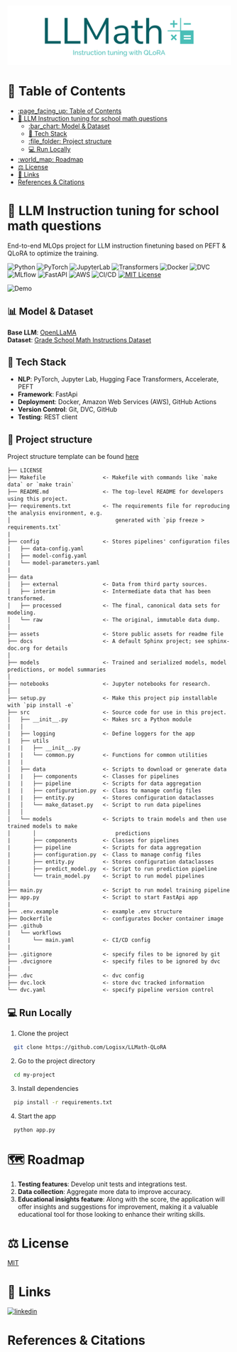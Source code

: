 ![Logo](https://github.com/Logisx/LLMath-QLoRA/blob/main/assets/logo-color-cropped.png?raw=true)

# :page_facing_up: Table of Contents 

- [:page\_facing\_up: Table of Contents](#page_facing_up-table-of-contents)
- [:rocket: LLM Instruction tuning for school math questions](#rocket-llm-instruction-tuning-for-school-math-questions)
  - [:bar\_chart: Model \& Dataset](#bar_chart-model--dataset)
  - [:toolbox: Tech Stack](#toolbox-tech-stack)
  - [:file\_folder: Project structure](#file_folder-project-structure)
  - [:computer: Run Locally](#computer-run-locally)
- [:world\_map: Roadmap](#world_map-roadmap)
- [⚖️ License](#️-license)
- [🔗 Links](#-links)
- [References \& Citations](#references--citations)
# :rocket: LLM Instruction tuning for school math questions

End-to-end MLOps project for LLM instruction finetuning based on PEFT & QLoRA to optimize the training.

![Python](https://img.shields.io/badge/Python-3.11-blue)
![PyTorch](https://img.shields.io/badge/PyTorch-2.1.1-purple)
![JupyterLab](https://img.shields.io/badge/Jupyter%20Lab-Research-orange)
![Transformers](https://img.shields.io/badge/Transformers-NLP-amber)
![Docker](https://img.shields.io/badge/Docker-Container-blue)
![DVC](https://img.shields.io/badge/DVC-Version%20Control-ee4d5f)
![MLflow](https://img.shields.io/badge/MLflow-Tracking-brightgreen)
![FastAPI](https://img.shields.io/badge/FastAPI-API-009688)
![AWS](https://img.shields.io/badge/AWS-Cloud%20Deployment-FF9900)
![CI/CD](https://img.shields.io/badge/CI%2FCD-Workflow-4D7A97)
[![MIT License](https://img.shields.io/badge/License-MIT-green.svg)](https://choosealicense.com/licenses/mit/) 


![Demo](https://github.com/Logisx/IELTS-Grading/blob/main/assets/Demo.gif?raw=true)


## :bar_chart: Model & Dataset
**Base LLM**: [OpenLLaMA](https://huggingface.co/openlm-research/open_llama_3b_v2)\
**Dataset**: [Grade School Math Instructions Dataset](https://huggingface.co/datasets/qwedsacf/grade-school-math-instructions)


## :toolbox: Tech Stack

- **NLP**: PyTorch, Jupyter Lab, Hugging Face Transformers, Accelerate, PEFT
- **Framework**: FastApi
- **Deployment**: Docker, Amazon Web Services (AWS), GitHub Actions
- **Version Control**: Git, DVC, GitHub
- **Testing**: REST client

## :file_folder: Project structure
Project structure template can be found [here](https://drivendata.github.io/cookiecutter-data-science/)
```
├── LICENSE
├── Makefile                  <- Makefile with commands like `make data` or `make train`
├── README.md                 <- The top-level README for developers using this project.
├── requirements.txt          <- The requirements file for reproducing the analysis environment, e.g.
│                                 generated with `pip freeze > requirements.txt`
|
├── config                    <- Stores pipelines' configuration files
|   ├── data-config.yaml
|   ├── model-config.yaml
|   └── model-parameters.yaml
|
├── data
│   ├── external              <- Data from third party sources.
│   ├── interim               <- Intermediate data that has been transformed.
│   ├── processed             <- The final, canonical data sets for modeling.
│   └── raw                   <- The original, immutable data dump.
│
├── assets                    <- Store public assets for readme file
├── docs                      <- A default Sphinx project; see sphinx-doc.org for details
│
├── models                    <- Trained and serialized models, model predictions, or model summaries
│
├── notebooks                 <- Jupyter notebooks for research.
│
├── setup.py                  <- Make this project pip installable with `pip install -e`
├── src                       <- Source code for use in this project.
│   ├── __init__.py           <- Makes src a Python module
│   │
|   ├── logging               <- Define loggers for the app
|   ├── utils
|   |   ├── __init__.py
|   |   └── common.py         <- Functions for common utilities
|   |
│   ├── data                  <- Scripts to download or generate data
|   |   ├── components        <- Classes for pipelines
|   |   ├── pipeline          <- Scripts for data aggregation
|   |   ├── configuration.py  <- Class to manage config files
|   |   ├── entity.py         <- Stores configuration dataclasses
│   │   └── make_dataset.py   <- Script to run data pipelines
│   │
│   └── models                <- Scripts to train models and then use trained models to make
│       │                         predictions
|       ├── components        <- Classes for pipelines
|       ├── pipeline          <- Scripts for data aggregation
|       ├── configuration.py  <- Class to manage config files
|       ├── entity.py         <- Stores configuration dataclasses
│       ├── predict_model.py  <- Script to run prediction pipeline
│       └── train_model.py    <- Script to run model pipelines
│
├── main.py                   <- Script to run model training pipeline
├── app.py                    <- Script to start FastApi app
|
├── .env.example              <- example .env structure
├── Dockerfile                <- configurates Docker container image
├── .github
|   └── workflows
|       └── main.yaml         <- CI/CD config 
|
├── .gitignore                <- specify files to be ignored by git
├── .dvcignore                <- specify files to be ignored by dvc
|
├── .dvc                      <- dvc config 
├── dvc.lock                  <- store dvc tracked information
└── dvc.yaml                  <- specify pipeline version control
```

## :computer: Run Locally

1. Clone the project

```bash
  git clone https://github.com/Logisx/LLMath-QLoRA
```

2. Go to the project directory

```bash
  cd my-project
```

3. Install dependencies

```bash
  pip install -r requirements.txt
```

4. Start the app

```bash
  python app.py
```

# :world_map: Roadmap

1. **Testing features**: Develop unit tests and integrations test.
2. **Data collection**: Aggregate more data to improve accuracy.
3. **Educational insights feature**: Along with the score, the application will offer insights and suggestions for improvement, making it a valuable educational tool for those looking to enhance their writing skills.


# ⚖️ License

[MIT](https://github.com/Logisx/DeepEssay/blob/main/LICENSE)


# 🔗 Links
[![linkedin](https://img.shields.io/badge/linkedin-0A66C2?style=for-the-badge&logo=linkedin&logoColor=white)](https://www.linkedin.com/in/aleksandrshishkov)

# References & Citations